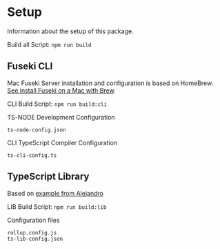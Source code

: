 # Setup

Information about the setup of this package.  
  
Build all Script:  ````npm run build````

## Fuseki CLI

Mac Fuseki Server installation and configuration is based on HomeBrew.  
[See install Fuseki on a Mac with Brew](https://brewinstall.org/install-fuseki-on-mac-with-brew/).

CLI Build Script:  ````npm run build:cli````
  
TS-NODE Development Configuration  
````
ts-node-config.json
````
  
CLI TypeScript Compiler Configuration
````
ts-cli-config.ts
````

## TypeScript Library

Based on [example from Alejandro](https://aganglada.com/blog/how-to-create-your-own-typescript-library/)  
  
LIB Build Script:  ````npm run build:lib````
  
Configuration files  
````
rollup.config.js
ts-lib-config.json
````
